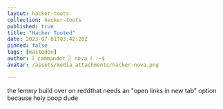 ```yaml
---
layout: hacker-toots
collection: hacker-toots
published: true
title: "Hacker Tooted"
date: 2023-07-01T03:42:20Z
pinned: false
tags: [mastodon]
author: ⸸ commander ░ nova ⸸ :~$
avatar: /assets/media_attachments/hacker-nova.png

---
```


<p>the lemmy build over on reddthat needs an &quot;open links in new tab&quot; option because holy poop dude</p>



